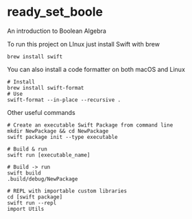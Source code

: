 # ready_set_boole
An introduction to Boolean Algebra

To run this project on LInux just install Swift with brew
```shell
brew install swift
```
You can also install a code formatter on both macOS and Linux
```shell
# Install
brew install swift-format
# Use
swift-format --in-place --recursive .
```
Other useful commands
```shell
# Create an executable Swift Package from command line
mkdir NewPackage && cd NewPackage
swift package init --type executable

# Build & run
swift run [executable_name]

# Build -> run
swift build
.build/debug/NewPackage

# REPL with importable custom libraries
cd [swift package]
swift run --repl
import Utils
```
